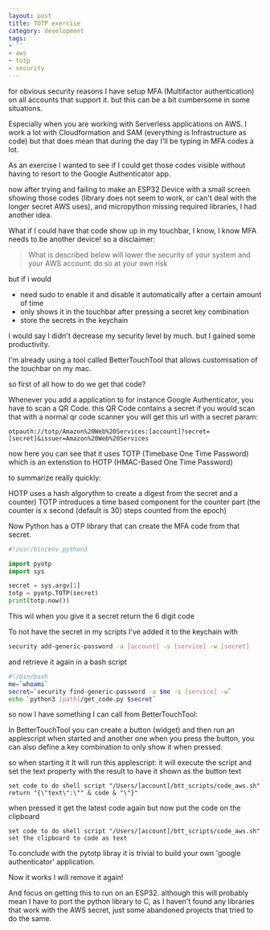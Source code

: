 ```yaml
---
layout: post
title: TOTP exercise
category: development
tags:
- ''
- aws
- totp
- security
---
```


for obvious security reasons I have setup MFA (Multifactor authentication) on all accounts that support it. but this can be a bit cumbersome in some situations.

Especially when you are working with Serverless applications on AWS. I work a lot with Cloudformation and SAM (everything is Infrastructure as code) but that does mean that during the day I'll be typing in MFA codes a lot.

As an exercise I wanted to see if I could get those codes visible without having to resort to the Google Authenticator app.

now after trying and failing to make an ESP32 Device with a small screen showing those codes (library does not seem to work, or can't deal with the longer secret AWS uses), and micropython missing required libraries, I had another idea.

What if I could have that code show up in my touchbar, I know, I know MFA needs to be another device! 
so a disclaimer:

> What is described below will lower the security of your system and your AWS account: do so at your own risk

but if i would 
 - need sudo to enable it and disable it automatically after a certain amount of time
 - only shows it in the touchbar after pressing a secret key combination
 - store the secrets in the keychain

I would say I didn't decrease my security level by much. but I gained some productivity.

I'm already using a tool called BetterTouchTool that allows customisation of the touchbar on my mac. 

so first of all how to do we get that code?

Whenever you add a application to for instance Google Authenticator, you have to scan a QR Code. this QR Code contains a secret
if you would scan that with a normal qr code scanner you will get this url with a secret param:
```
otpauth://totp/Amazon%20Web%20Services:[account]?secret=[secret]&issuer=Amazon%20Web%20Services
```
now here you can see that it uses TOTP (Timebase One Time Password) which is an extenstion to HOTP (HMAC-Based One Time Password)

to summarize really quickly:

HOTP uses a hash algorythm to create a digest from the secret and a counter)
TOTP introduces a time based component for the counter part  (the counter is x second (default is 30) steps counted from the epoch) 

Now Python has a OTP library that can create the MFA code from that secret.
```python
#!/usr/bin/env python3

import pyotp
import sys

secret = sys.argv[1]
totp = pyotp.TOTP(secret)
print(totp.now())
```
This wil when you give it a secret return the 6 digit code

To not have the secret in my scripts I've added it to the keychain with

```bash
security add-generic-password -a [account] -s [service] -w [secret]
```

and retrieve it again in a bash script
```bash
#!/bin/bash
me=`whoami`
secret=`security find-generic-password -a $me -s [service] -w`
echo `python3 [path]/get_code.py $secret`
```
so now I have something I can call from BetterTouchTool:

In BetterTouchTool you can create a button (widget) and then run an applescript when started and another one when you press the button, you can also define a key combination to only show it when pressed.

so when starting it It will run this applescript: it will execute the script and set the text property with the result to have it shown as the button text

```applescript
set code to do shell script "/Users/[account]/btt_scripts/code_aws.sh"
return "{\"text\":\"" & code & "\"}"
```

when pressed it get the latest code again but now put the code on the clipboard

```applescript
set code to do shell script "/Users/[account]/btt_scripts/code_aws.sh"
set the clipboard to code as text
```

To conclude with the pytotp libray it is trivial to build your own 'google authenticator' application.

Now it works I will remove it again!

And focus on getting this to run on an ESP32. although this will probably mean I have to port the python library to C, as I haven't found any libraries that work with the AWS secret, just some abandoned projects that tried to do the same.

